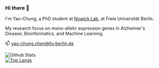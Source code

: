 ### Hi there :wave:
I'm Yao-Chung, a PhD student at [Nowick Lab](http://nowicklab.info/), at Freie Universität Berlin. 

My research focus on mono-allelic expression genes in Alzheimer's Disease, Bioinformatics, and Machine Learning.

:mailbox:  yao-chung.chen@fu-berlin.de
<br>

![Github Stats](https://github-readme-stats.vercel.app/api?username=ferygood&count_private=true&show_icons=true&include_all_commits=true&theme=vue)  
[![Top Langs](https://github-readme-stats.vercel.app/api/top-langs/?username=ferygood&hide=Jupyter+Notebook,html,javascript,css&theme=vue&layout=compact)](https://github.com/ferygood/github-readme-stats)
